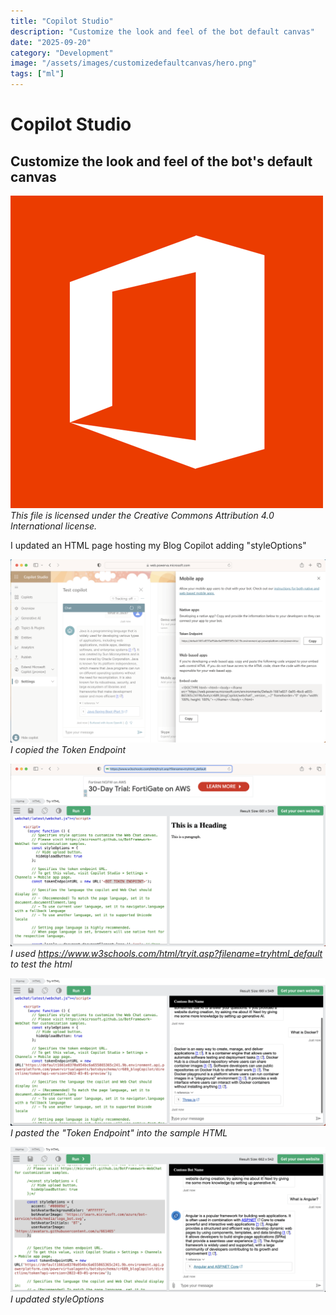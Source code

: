 ```yaml
---
title: "Copilot Studio"
description: "Customize the look and feel of the bot default canvas"
date: "2025-09-20"
category: "Development"
image: "/assets/images/customizedefaultcanvas/hero.png"
tags: ["ml"]
---
```


# Copilot Studio

## Customize the look and feel of the bot's default canvas

![](/assets/images/customizedefaultcanvas/office-365-icon-500x500.png)
*This file is licensed under the Creative Commons Attribution 4.0 International license.*


I updated an HTML page hosting my Blog Copilot adding "styleOptions"

![](/assets/images/customizedefaultcanvas/screenshot-2024-03-11-at-6.16.10-pm-1536x893.png)
*I copied the Token Endpoint*

![](/assets/images/customizedefaultcanvas/screenshot-2024-03-11-at-7.03.22-pm-1536x890.png)
*I used https://www.w3schools.com/html/tryit.asp?filename=tryhtml_default to test the html*

![](/assets/images/customizedefaultcanvas/screenshot-2024-03-11-at-7.04.53-pm-1536x721.png)
*I pasted the "Token Endpoint" into the sample HTML*

![](/assets/images/customizedefaultcanvas/screenshot-2024-03-11-at-7.39.06-pm-1536x709.png)
*I updated styleOptions*
